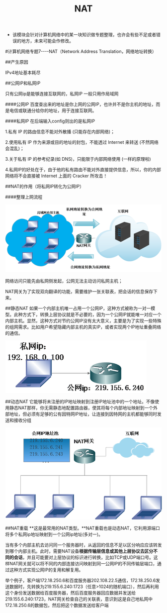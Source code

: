 ﻿---
layout: post
title:  "NAT"
data: 星期五, 20. 三月 2020 09:28上午 
categories: 计算机网络
tags: 专题
---
* 该模块会针对计算机网络中的某一块知识做专题整理，也许会有些不足或者错误的地方，未来可能会作修改。

#计算机网络专题7----NAT（Network Address Translation，网络地址转换）

##产生原因

IPv4地址基本耗尽

##公网IP和私网IP

只有公网ip是能够连接互联网的，私网IP 一般只用作局域网

####公网IP
百度查出来的地址是你上网的公网IP，也许并不是你主机的地址，而是电信或联通分给你的地址，用于连接互联网。



####私网IP
在后端输入config则出的是私网IP

1.私有 IP 的路由信息不能对外散播 (只能存在内部网络)；

2.使用私有 IP 作为来源或目的地址的封包，不能透过 Internet 来转送 (不然网络会混乱)；

3.关于私有 IP 的参考纪录(如 DNS)，只能限于内部网络使用 (一样的原理啦)

4.私网IP的好处在于，由于他的私有路由不能对外直接提供信息，所以，你的内部网络将不会直接被 Internet 上面的 Cracker 所攻击！

##NAT的作用（将私网IP转化为公网IP）

####整理上网流程

![](https://github.com/LLLibra/LLLibra.github.io/raw/master/_posts/imgs/20200320-131207.png)

网络访问只能先由私网侧发起，公网无法主动访问私网主机；

NAT网关为了实现双向翻译的功能，需要维护一张关联表，把会话的信息保存下来。

##静态NAT
如果一个内部主机唯一占用一个公网IP，这种方式被称为一对一模型。此种方式下，转换上层协议就是不必要的，因为一个公网IP就能唯一对应一个内部主机。显然，这种方式对节约公网IP没有太大意义，主要是为了实现一些特殊的组网需求。比如用户希望隐藏内部主机的真实IP，或者实现两个IP地址重叠网络的通信。

![](https://github.com/LLLibra/LLLibra.github.io/raw/master/_posts/imgs/20200320-130638.png)

##动态NAT
它能够将未注册的IP地址映射到注册IP地址池中的一个地址。不像使用静态NAT那样，你无需静态地配置路由器，使其将每个内部地址映射到一个外部地址，但必须有足够的公有因特网IP地址，让连接到因特网的主机都能够同时发送和接收分组

![](https://github.com/LLLibra/LLLibra.github.io/raw/master/_posts/imgs/20200320-130716.png)


##NAT重载
**这是最常用的NAT类型。**NAT重载也是动态NAT，它利用源端口将多个私网ip地址映射到一个公网ip地址(多对一)。

当有多个内部主机去访问同一个服务器时，从返回的信息不足以区分响应应该转发到哪个内部主机。此时，需要NAT设备**根据传输层信息或其他上层协议去区分不同的会话**，并且可能要对上层协议的标识进行转换，比如TCP或UDP端口号。这样NAT网关就可以将不同的内部连接访问映射到同一公网IP的不同传输层端口，通过这种方式实现公网IP的复用和解复用。

>
举个例子，客户端172.18.250.6和百度服务器202.108.22.5通信，172.18.250.6发送数据时，先转换为219.155.6.240:1723（任意>1024的随机端口），然后再利用这个身份发送数据给百度服务器，然后百度服务器回应数据并发送给219.155.6.240:1723，NAT网关检查自己的关联表，意识到这是自己地私网中172.18.250.6的数据包，然后把这个数据发送给客户端

